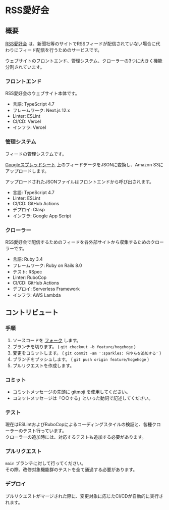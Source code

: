 # RSS愛好会

## 概要

[RSS愛好会](https://rss.wor.jp/) は、新聞社等のサイトでRSSフィードが配信されていない場合に代わりにフィード配信を行うためのサービスです。

ウェブサイトのフロントエンド、管理システム、クローラーの3つに大きく機能分割されています。

### フロントエンド

RSS愛好会のウェブサイト本体です。

- 言語: TypeScript 4.7
- フレームワーク: Next.js 12.x
- Linter: ESLint
- CI/CD: Vercel
- インフラ: Vercel

### 管理システム

フィードの管理システムです。

[Googleスプレッドシート](https://docs.google.com/spreadsheets/d/1TZf0LKn42hoE-5Q2y0gnhJY4Gsju_wcVw4zW6CLBbU8/edit?usp=sharing) 上のフィードデータをJSONに変換し、Amazon S3にアップロードします。

アップロードされたJSONファイルはフロントエンドから呼び出されます。

- 言語: TypeScript 4.7
- Linter: ESLint
- CI/CD: GitHub Actions
- デプロイ: Clasp
- インフラ: Google App Script

### クローラー

RSS愛好会で配信するためのフィードを各外部サイトから収集するためのクローラーです。

- 言語: Ruby 3.4
- フレームワーク: Ruby on Rails 8.0
- テスト: RSpec
- Linter: RuboCop
- CI/CD: GitHub Actions
- デプロイ: Serverless Framework
- インフラ: AWS Lambda

## コントリビュート

### 手順

1. ソースコードを [フォーク](https://github.com/aikawame/rsslovers/fork) します。
2. ブランチを切ります。 ( `git checkout -b feature/hogehoge` )
3. 変更をコミットします。 ( `git commit -am ':sparkles: 何やらを追加する'` )
4. ブランチをプッシュします。 ( `git push origin feature/hogehoge` )
5. プルリクエストを作成します。

### コミット

- コミットメッセージの先頭に [gitmoji](https://gitmoji.dev/) を使用してください。
- コミットメッセージは「○○する」といった動詞で記述してください。

### テスト

現在はESLintおよびRuboCopによるコーディングスタイルの検証と、各種クローラーのテスト行っています。  
クローラーの追加時には、対応するテストも追加する必要があります。

### プルリクエスト

`main` ブランチに対して行ってください。  
その際、改修対象機能群のテストを全て通過する必要があります。

### デプロイ

プルリクエストがマージされた際に、変更対象に応じたCI/CDが自動的に実行されます。
